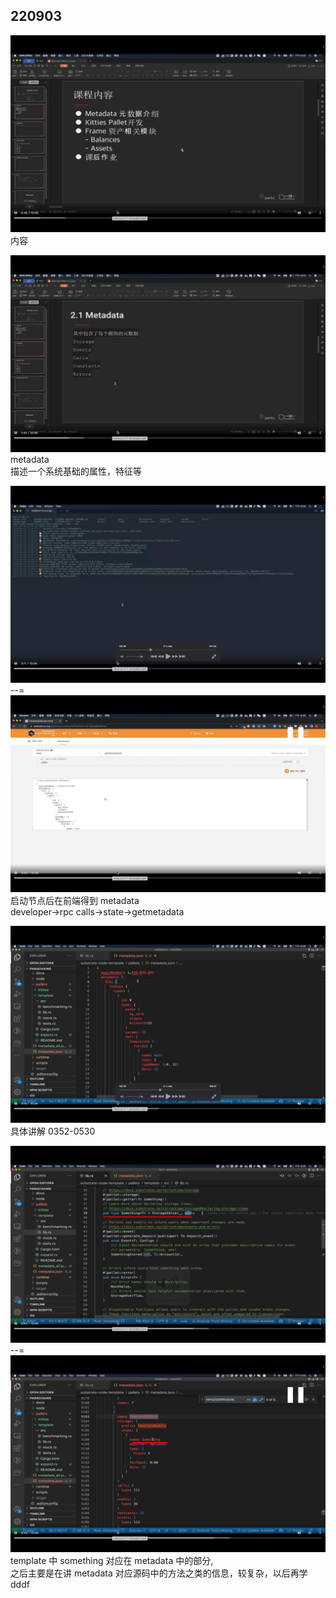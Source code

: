 ## 220903

![](./img/2022-09-03-14-09-21.png)  
内容

![](./img/2022-09-03-14-10-06.png)  
metadata  
描述一个系统基础的属性，特征等

![](./img/2022-09-03-14-16-03.png)  
--=
![](./img/2022-09-03-14-16-37.png)  
启动节点后在前端得到 metadata  
developer->rpc calls->state->getmetadata

![](./img/2022-09-03-14-17-39.png)  
具体讲解 0352-0530

![](./img/2022-09-03-14-21-31.png)  
--=  
![](./img/2022-09-03-14-22-27.png)  
template 中 something 对应在 metadata 中的部分,  
之后主要是在讲 metadata 对应源码中的方法之类的信息，较复杂，以后再学 dddf
